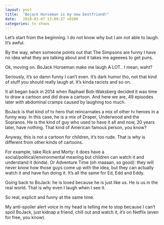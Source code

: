 ```yaml
---
layout: post
title:  "Bojack Horseman is my new bestfriend!"
date:   2018-03-07 13:09:37 +0100
categories: tv shows
---
```

Let’s start from the beginning.
I do not know why but I am not able to laugh. It’s awful.

By the way, when someone points out that The Simpsons are funny I have no idea what they are talking about and it takes me ageeees to get puns.

Ok, moving on. BoJack Horseman make me laugh A LOT.. I mean, waht?

Seriously, it’s so damn funny I can’t even. It’s dark humor tho, not that kind of stuff you should really laugh at. It’s kinda racists and so on.

It all began back in 2014 when Raphael Bob-Waksberg decided it was time to draw a cartoon and did draw a cartoon. And here we are, 49 episodes later with abdominal cramps caused by laughing too much.

BoJack is that kind of tv hero that reincarnates a mix of other tv heroes in a funny way. In this case, he is a mix of Draper, Underwood and the Sopranos.
He is the kind of guy who used to have it all and now, 20 years later, have nothing. That kind of American famous person, you know?

Anyway, this is not a cartoon for children, it’s too rude. That is why is different from other kinds of cartoons.

For example, take Rick and Morty: it does have a social/political/environmental meaning but children can watch it and understand it (kinda). Or Adventure Time (oh maaaan, so good): they will never know how those guys come up with the idea, but they can actually watch it and have fun doing it. It’s all the same for Ed, Edd and Eddy.

Going back to BoJack: he is loved because he is just like us. He is us in the real world. That is why even I laugh when I see it.

So real, explicit and funny at the same time.

My anti-spoiler alert voice in my head is telling me to stop because I can’t spoil BoJack, just kidnap a friend, chill out and watch it, it’s on Netflix (even for free, you know).
